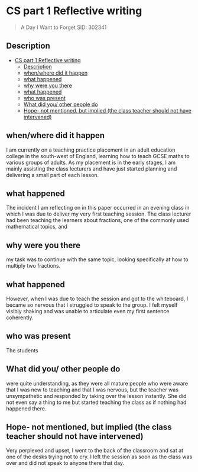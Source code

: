 # CS part 1 Reflective writing 	        
>A Day I Want to Forget	SID: 302341

## Description

- [CS part 1 Reflective writing](#cs-part-1-reflective-writing)
  - [Description](#description)
  - [when/where did it happen](#whenwhere-did-it-happen)
  - [what happened](#what-happened)
  - [why were you there](#why-were-you-there)
  - [what happened](#what-happened-1)
  - [who was present](#who-was-present)
  - [What did you/ other people do](#what-did-you-other-people-do)
  - [Hope- not mentioned, but implied (the class teacher should not have intervened)](#hope--not-mentioned-but-implied-the-class-teacher-should-not-have-intervened)


## when/where did it happen
I am currently on a teaching practice placement in an adult education college in the south-west of England, learning how to teach GCSE maths to various groups of adults. As my placement is in the early stages, I am mainly assisting the class lecturers and have just started planning and delivering a small part of each lesson.

## what happened 
The incident I am reflecting on in this paper occurred in an evening class in which I was due to deliver my very first teaching session. The class lecturer had been teaching the learners about fractions, one of the commonly used mathematical topics, and 

## why were you there
my task was to continue with the same topic, looking specifically at how to multiply two 
fractions. 

## what happened 
However, when I was due to teach the session and got to the whiteboard, I became so nervous that I struggled to speak to the group. I felt myself visibly shaking and was unable to articulate even my first sentence coherently. 

## who was present
The students 

## What did you/ other people do
were quite understanding, as they were all mature people who were aware that I was new to teaching and that I was nervous, but the teacher was unsympathetic and responded by taking over the lesson instantly. She did not even say a thing to me but started teaching the class as if nothing had happened there. 

## Hope- not mentioned, but implied (the class teacher should not have intervened)
Very perplexed and upset, I went to the
back of the classroom and sat at one of the desks trying not to cry. I left the session as soon as the class was over and did not speak to anyone there that day.